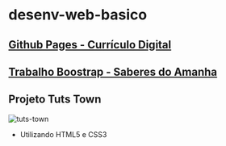 # desenv-web-basico

## [Github Pages - Currículo Digital](https://matheusromano.github.io/desenv-web-basico/trabalho-bimestral/)
## [Trabalho Boostrap - Saberes do Amanha](https://matheusromano.github.io/desenv-web-basico/trabalho-boostrap/home/)

## Projeto Tuts Town
![tuts-town](https://user-images.githubusercontent.com/69260226/159478860-e680f2fb-a9c0-4364-88cb-aee9866bdd85.png)
- Utilizando HTML5 e CSS3


